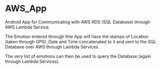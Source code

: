 # AWS_App

Android App for Communicating with AWS RDS (SQL Database) through AWS Lambda Service.

The Emotion entered through thte App will have the stamps of Location (taken through GPS) ,Date and Time concatenated to it and sent to the SQL Database over AWS through Lambda Services.

The very list of emotions can then be used to query the Database (again through Lambda Services).
